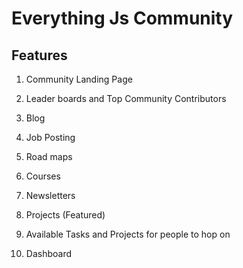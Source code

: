 # Everything Js Community

## Features

1) Community Landing Page

2) Leader boards and Top Community Contributors

3) Blog

4) Job Posting

5) Road maps

6) Courses

7) Newsletters

8) Projects (Featured)

9) Available Tasks and Projects for people to hop on

10) Dashboard